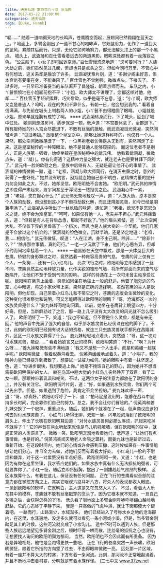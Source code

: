 ```yaml
---
title: 通天仙路 第四百九十章 沧海郡
date: 2017-05-22 21:00:08
categories: 通天仙路
tags: [Duke, Hannb]
---
```


“唳……”
随着一道响彻天地的长鸣声，苍鹰腾空而起，展翅间已然翱翔在蓝天之上。?
地面上，多臂金刚出了一道不甘心的咆哮声，它双腿用力，化作了一道巨大的罡风，紧随其后而行。只是，无论它如何地努力，都无法越头顶上的那一个小黑点。
城头上，武涵凝和百仕雪看着远去的两道黑影，眼眸深处都有着一丝落寂之色。
“公主殿下，小女子即将回返京师。”百仕雪慢悠悠地道：“您可要同行？”
人族大劫之前，她们虽然见过几面，但却也只是点头之交。但如今同行万里，不管心中有何想法，这关系却是融洽了许多。
武涵凝犹豫片刻，道：“多谢少阁主好意，但本宫尚有要事在身，不能奉陪了。”
百仕雪也不曾勉强，微微点头，下楼去了。
不过多时，一只早已准备妥当的车队离开了昌隆城，朝着京师而去。
车队之内，小丫鬟愤愤地在小姐面前抱不平：“小姐，欧大师太不讲理了，您都这样对他，他却……”
百仕雪玉手轻轻挥舞，巧笑盈盈，似乎是毫不在意，道：“小丫啊，欧大师又岂是普通人？呵呵，现在的失利不算什么，有朝一日，他会想到我的。”
看着自信满满，与先前在城头上判若两人的小姐，小丫鬟不由得瞪圆了眼睛。
小姐就是小姐，原来早就是胸有成竹了啊。
※※※※
武涵凝转身而行，下了城头，回到了城中住处。
她刚刚走进房间，脚步就是一顿，低声道：“本宫要休息了，全部退下。”
所有服侍她的仆人宫女尽数退下，不敢有丝毫的抵触。而武涵凝目光微凝，突然间轻声道：“见过老祖。”
放眼整个皇室之中，能够让她这样称呼的，也仅有一个人。
果然，那处空间微微荡漾了一下，一位黑袍老者仿佛是从无到有，突然间走了出来。这是皇室秘传的一种障眼法，绝不是普通人能够窥探的。
而这位老者不是别人，正是人族第一强者，始终坐镇在皇族秘境中的武元伟。
他看着武涵凝，微微点头，道：“凝儿，你有何奇遇？这精神力量之强大，就连老夫也是要甘拜下风的了。”
武元伟一脸的欣慰之色，皇族中后继有人，无疑是最让他开心的事情了。
武涵凝的神情微微一黯，道：“老祖，涵凝与欧大师同行，在消灭虫蛊之时，意外的获得了一些好处。”
她并没有明言，因为就连她自己都不明白，这精神力量的提升为何会如此之大。不过，她却坚信，欧阳明绝不会害她。
“欧阳明。”武元伟的神情立即变得严肃起来，眉宇间甚至于浮现出一缕担忧之色。
武涵凝心中一紧，道：“老祖，您在担心什么？”
武元伟无奈地轻叹一声，道：“人族大劫，原本是整个人族的劫数，但没想到这小子不但将劫数化解，而且还降服灵兽，如今已经是羽翼丰满了。”
武涵凝从中听出了一丝危险的味道，连忙道：“老祖，欧兄不是忘恩负义之徒，绝不会为难皇室。”
“呵呵，如果仅有他一人，老夫并不担心。”武元伟摇着头，道：“但若是有人在背后怂恿，那就不好说了。”他的眉头紧皱，道：“此次空间大乱，不仅仅下界的灵兽高了一个档次，而且也是人族大变的一个契机，他们几家是不会放过这个机会的。”
武涵凝的脸色微变，沉默半晌，还是坚定地道：“老祖，我……相信他。”
武元伟微怔，叹道：“人在江湖，身不由己啊。除非……”
“除非什么？”
“除非那件事情，真的可行。”
一老一少沉默了下来，他们的心思各异，但却不约而同地牵挂着一个人。
※※※※
一道黑影在天空中飘过，那是一头体型巨大的苍鹰，矫健的身影飘过之时，竟然透着一种雍容高贵的气息。
苍鹰的背上仅有三个人，一条狗……还有一只小红鸟儿。
此次飞行之时，欧阳明等立即感到了一丝不同。苍鹰竟然主动地释放力量，化作尖锐的锥形气墙，将所有迎面而来的空气尽数隔开，让他们不至于受到气流的影响。
这样的待遇在上一次可未曾主动享受过呢。
欧阳明在鹰背上坐着，感觉如同坐在地毯上一般的舒适，他瞥了眼旁边的鸟笼，心中暗道，将这小家伙带上来，果然是正确的选择啊。
虽然苍鹰的主人是欧阳明，但他却现，自己带着小红鸟儿和不带它之时，苍鹰的态度会生微妙的变化。
这种变化很难察觉和说明，可又怎能瞒得过欧阳明的眼睛？
“哥，沧海郡这一次的水族灵兽是什么？”姜九妹好奇地询问着。
此前，她坐在苍鹰背上眺望四方，十分好奇。但是，当新鲜劲过了之后，那一路上几乎没有太大改变的风光就不怎么吸引人了。
欧阳明怔了一下，笑道：“我也不知道，但不管是什么灵兽，都是有来无回。”
他的声音中充满了强大的自信，似乎那水族灵兽已经伏诛在他的脚下了。不过，此刻的欧阳明已经拥有说大话的资格，就连三只虫族灵兽联手都死在昌隆城外，区区一只水族又算得了什么。
姜九妹轻轻地点着头，突然道：“哥，这一次对付水族灵兽，能否……”
看着她欲言又止的模样，欧阳明笑道：“不行。”
“啊？为什么呀……”姜九妹略微有些不满地道：“我又不是想一个人出手，而是和英姐一起联手呢。”
欧阳明微怔，朝着倪英鸿看去。
倪英鸿缓缓地点着头，道：“小明子，我的精神力量已经提升到极致了，想要试一试威力如何。”她的眼眸中有着一抹坚定之色，道：“你进步很快，我想要追上你。”
她毫不掩饰自己的野心，因为她并不想当需要欧阳明保护的女人。
躺在鸟笼中睡大觉的小红鸟儿突然睁开了双目，看了二女一眼，那眼神带着讥讽和嘲笑。不过，这两位女子的注意力都放在了欧阳明的身上，并没有关注它。
欧阳明沉吟片刻，道：“好，如果遇到水族灵兽，你们两个可以先出手。但是，如果遇到了危险，我肯定不会坐视的。”
姜九妹欢呼一声，道：“哥，你真好。”
欧阳明哼哼了一下，道：“拍马屁是没用的，能够在战斗中坚持多长时间，完全靠你们自己的努力。总之，我不会让你们冒险的。”
倪英鸿和姜九妹交换了一个眼神，重重点头，随后，她们两个就凑在了一起，低声商议应该如何去对付水族灵兽了。
小红鸟儿听得无聊，双翅一展，闪电般的落到了欧阳明的肩头上，伸出了长嘴在欧阳明耳边道：“对付水族灵兽何必那么麻烦，抓起来吃掉不就得了？”
它的声音在两女听起来就像是鸟儿叽叽喳喳，但在欧阳明的耳中，就是正常的人类语言了。
微微一笑，欧阳明宠溺地看着她们，低声道：“让她们有点事情做，也是好的。”
倪英鸿突闻天地老人命陨之噩耗，而姜九妹也是斩断过去，重新开始。在这段时间内，她们的心情或许会感到压抑，这时候如果有一件事情能够让她们分心，并且全力去做，对她们反而有着极大好处。
小红鸟儿一脸的不耐烦和嫌弃，对于这一对累赘没有半点好感。
欧阳明呵呵一笑，又道：“小红，也是因为有你在这里坐镇，我才答应她们的。如果水族中真有什么无法抵抗的强者，可就要靠你了。”
小红一怔，随后立即昂挺胸，摆出了一副雄赳赳气昂昂的模样。
区区水族算什么，有我在这儿，保证没有任何问题。
正在飞行的苍鹰看似全部的注意力都在掌控方向之上，其实它眼观六路耳听八方，将众人的表现都收入眼底。
一见到欧阳明的模样，它就明白，主人这是又在忽悠大人了。
不过，看着大人乐在其中的模样，苍鹰就不敢有丝毫戳穿的念头了。因为它根本就不知道，一旦自己多嘴之后，会获得怎样的下场。
低头看了眼地面上多臂金刚呼哧呼哧翻山越岭地赶路，它的心态终于平静下来。
我是一只高傲的飞禽种族，就让下面那傻大个跟着吧。
一路而行，山路渐少，水域渐多。
他们已经进入了号称水乡之地的沧海郡内，在这里，水泽遍地，没走多久就可以看见一条小河或小溪，但是，当多臂金刚踏足其上的时候，这些河流就变成了小水沟儿。
途中不时可以遇到人族，但是那些人族远远地望见多臂金刚之后，顿时吓得一哄而散，连丝毫的抵抗之心也没有，让想要找人询问的欧阳明颇为郁闷。
当然，欧阳明也不会因此而有所责备。
因为若是异地相处，他怕是会跑得更快一些吧。
正在飞行的苍鹰突然一声长啸，欧阳明微怔，顺着它所指的方向望了过去，不由得眼眸微微一亮。
远处那一片区域，有着一座并不算太大的村寨，下方有着一条河流。此刻，那河流不正常地翻涌着，并且不断地冲击着村寨，分明就是有着水族作怪。
(三七中文 www.37zw.net